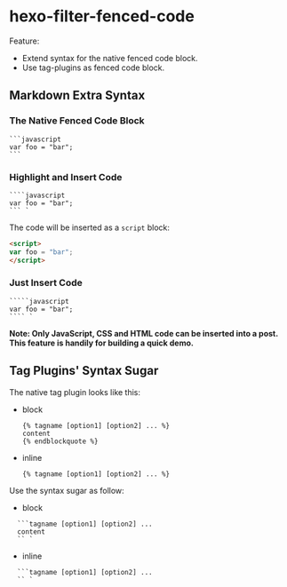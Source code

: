 # hexo-filter-fenced-code

Feature:

- Extend syntax for the native fenced code block.
- Use tag-plugins as fenced code block.

## Markdown Extra Syntax

### The Native Fenced Code Block

~~~
```javascript
var foo = "bar";
```
~~~

### Highlight and Insert Code

```
````javascript
var foo = "bar";
``` `
```

The code will be inserted as a `script` block:

```html
<script>
var foo = "bar";
</script>
```

### Just Insert Code

```
`````javascript
var foo = "bar";
```` `
```


**Note: Only JavaScript, CSS and HTML code can be inserted into a post. This feature is handily for building a quick demo.**

## Tag Plugins' Syntax Sugar

The native tag plugin looks like this:

- block

  ```swig
  {% tagname [option1] [option2] ... %}
  content
  {% endblockquote %}
  ```

- inline

  ```swig
  {% tagname [option1] [option2] ... %}
  ```
  
Use the syntax sugar as follow:

- block

```
  ```tagname [option1] [option2] ... 
  content
  `` `
```

- inline

```
  ```tagname [option1] [option2] ...
  `` `
```


